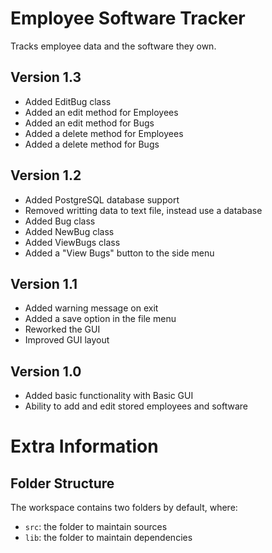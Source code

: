# Employee Software Tracker
Tracks employee data and the software they own.

## Version 1.3
* Added EditBug class 
* Added an edit method for Employees
* Added an edit method for Bugs
* Added a delete method for Employees
* Added a delete method for Bugs

## Version 1.2
* Added PostgreSQL database support
* Removed writting data to text file, instead use a database
* Added Bug class
* Added NewBug class
* Added ViewBugs class
* Added a "View Bugs" button to the side menu

## Version 1.1
* Added warning message on exit
* Added a save option in the file menu
* Reworked the GUI
* Improved GUI layout

## Version 1.0
* Added basic functionality with Basic GUI
* Ability to add and edit stored employees and software



# Extra Information

## Folder Structure

The workspace contains two folders by default, where:

- `src`: the folder to maintain sources
- `lib`: the folder to maintain dependencies